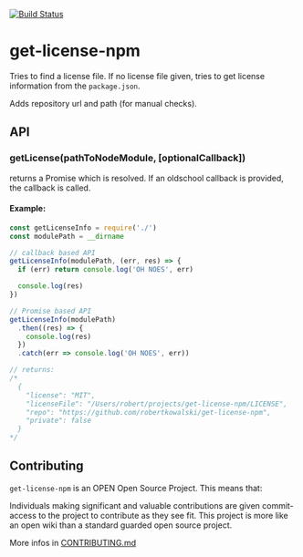 [![Build Status](https://travis-ci.org/robertkowalski/get-license-npm.svg?branch=master)](https://travis-ci.org/robertkowalski/get-license-npm)

# get-license-npm

Tries to find a license file.
If no license file given, tries to get license information from the
`package.json`.

Adds repository url and path (for manual checks).

## API

### getLicense(pathToNodeModule, [optionalCallback])

returns a Promise which is resolved. If an oldschool callback is
provided, the callback is called.


#### Example:

```js
const getLicenseInfo = require('./')
const modulePath = __dirname

// callback based API
getLicenseInfo(modulePath, (err, res) => {
  if (err) return console.log('OH NOES', err)

  console.log(res)
})

// Promise based API
getLicenseInfo(modulePath)
  .then((res) => {
    console.log(res)
  })
  .catch(err => console.log('OH NOES', err))

// returns:
/*
  {
    "license": "MIT",
    "licenseFile": "/Users/robert/projects/get-license-npm/LICENSE",
    "repo": "https://github.com/robertkowalski/get-license-npm",
    "private": false
  }
*/
```

## Contributing

`get-license-npm` is an OPEN Open Source Project. This means that:

  Individuals making significant and valuable contributions are given commit-
  access to the project to contribute as they see fit. This project is more like
  an open wiki than a standard guarded open source project.

More infos in [CONTRIBUTING.md](https://github.com/robertkowalski/get-license-npm/blob/master/CONTRIBUTING.md)
